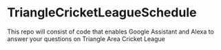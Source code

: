# TriangleCricketLeagueSchedule
This repo will consist of code that enables Google Assistant and Alexa to answer your questions on Triangle Area Cricket League
